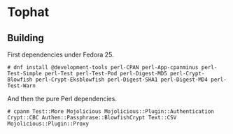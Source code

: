 # Tophat

## Building

First dependencies under Fedora 25.

`# dnf install @development-tools perl-CPAN perl-App-cpanminus perl-Test-Simple perl-Test perl-Test-Pod perl-Digest-MD5 perl-Crypt-Blowfish perl-Crypt-Eksblowfish perl-Digest-SHA1 perl-Digest-MD4 perl-Test-Warn`

And then the pure Perl dependencies.

`# cpanm Test::More Mojolicious Mojolicious::Plugin::Authentication Crypt::CBC Authen::Passphrase::BlowfishCrypt Text::CSV Mojolicious::Plugin::Proxy`
